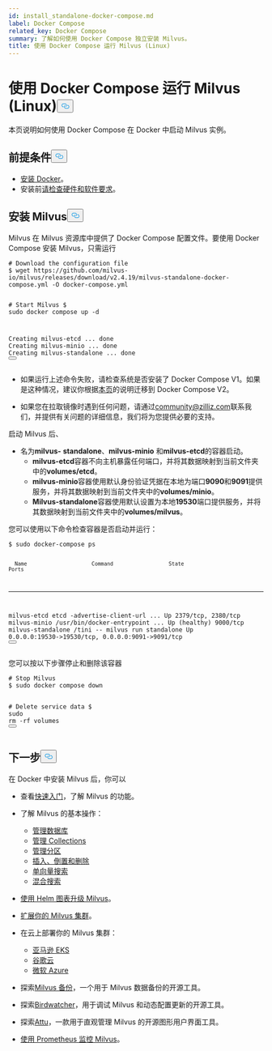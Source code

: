```yaml
---
id: install_standalone-docker-compose.md
label: Docker Compose
related_key: Docker Compose
summary: 了解如何使用 Docker Compose 独立安装 Milvus。
title: 使用 Docker Compose 运行 Milvus (Linux)
---
```

<h1 id="Run-Milvus-with-Docker-Compose-Linux" class="common-anchor-header">使用 Docker Compose 运行 Milvus (Linux)<button data-href="#Run-Milvus-with-Docker-Compose-Linux" class="anchor-icon" translate="no">
      <svg translate="no"
        aria-hidden="true"
        focusable="false"
        height="20"
        version="1.1"
        viewBox="0 0 16 16"
        width="16"
      >
        <path
          fill="#0092E4"
          fill-rule="evenodd"
          d="M4 9h1v1H4c-1.5 0-3-1.69-3-3.5S2.55 3 4 3h4c1.45 0 3 1.69 3 3.5 0 1.41-.91 2.72-2 3.25V8.59c.58-.45 1-1.27 1-2.09C10 5.22 8.98 4 8 4H4c-.98 0-2 1.22-2 2.5S3 9 4 9zm9-3h-1v1h1c1 0 2 1.22 2 2.5S13.98 12 13 12H9c-.98 0-2-1.22-2-2.5 0-.83.42-1.64 1-2.09V6.25c-1.09.53-2 1.84-2 3.25C6 11.31 7.55 13 9 13h4c1.45 0 3-1.69 3-3.5S14.5 6 13 6z"
        ></path>
      </svg>
    </button></h1><p>本页说明如何使用 Docker Compose 在 Docker 中启动 Milvus 实例。</p>
<h2 id="Prerequisites" class="common-anchor-header">前提条件<button data-href="#Prerequisites" class="anchor-icon" translate="no">
      <svg translate="no"
        aria-hidden="true"
        focusable="false"
        height="20"
        version="1.1"
        viewBox="0 0 16 16"
        width="16"
      >
        <path
          fill="#0092E4"
          fill-rule="evenodd"
          d="M4 9h1v1H4c-1.5 0-3-1.69-3-3.5S2.55 3 4 3h4c1.45 0 3 1.69 3 3.5 0 1.41-.91 2.72-2 3.25V8.59c.58-.45 1-1.27 1-2.09C10 5.22 8.98 4 8 4H4c-.98 0-2 1.22-2 2.5S3 9 4 9zm9-3h-1v1h1c1 0 2 1.22 2 2.5S13.98 12 13 12H9c-.98 0-2-1.22-2-2.5 0-.83.42-1.64 1-2.09V6.25c-1.09.53-2 1.84-2 3.25C6 11.31 7.55 13 9 13h4c1.45 0 3-1.69 3-3.5S14.5 6 13 6z"
        ></path>
      </svg>
    </button></h2><ul>
<li><a href="https://docs.docker.com/get-docker/">安装 Docker</a>。</li>
<li>安装前<a href="/docs/zh/prerequisite-docker.md">请检查硬件和软件要求</a>。</li>
</ul>
<h2 id="Install-Milvus" class="common-anchor-header">安装 Milvus<button data-href="#Install-Milvus" class="anchor-icon" translate="no">
      <svg translate="no"
        aria-hidden="true"
        focusable="false"
        height="20"
        version="1.1"
        viewBox="0 0 16 16"
        width="16"
      >
        <path
          fill="#0092E4"
          fill-rule="evenodd"
          d="M4 9h1v1H4c-1.5 0-3-1.69-3-3.5S2.55 3 4 3h4c1.45 0 3 1.69 3 3.5 0 1.41-.91 2.72-2 3.25V8.59c.58-.45 1-1.27 1-2.09C10 5.22 8.98 4 8 4H4c-.98 0-2 1.22-2 2.5S3 9 4 9zm9-3h-1v1h1c1 0 2 1.22 2 2.5S13.98 12 13 12H9c-.98 0-2-1.22-2-2.5 0-.83.42-1.64 1-2.09V6.25c-1.09.53-2 1.84-2 3.25C6 11.31 7.55 13 9 13h4c1.45 0 3-1.69 3-3.5S14.5 6 13 6z"
        ></path>
      </svg>
    </button></h2><p>Milvus 在 Milvus 资源库中提供了 Docker Compose 配置文件。要使用 Docker Compose 安装 Milvus，只需运行</p>
<pre><code translate="no" class="language-shell"><span class="hljs-comment"># Download the configuration file</span>
$ wget https://github.com/milvus-io/milvus/releases/download/v2.4.19/milvus-standalone-docker-compose.yml -O docker-compose.yml

<span class="hljs-comment"># Start Milvus</span>
$ <span class="hljs-built_in">sudo</span> docker compose up -d

Creating milvus-etcd  ... <span class="hljs-keyword">done</span>
Creating milvus-minio ... <span class="hljs-keyword">done</span>
Creating milvus-standalone ... <span class="hljs-keyword">done</span>
<button class="copy-code-btn"></button></code></pre>
<div class="alert note">
<ul>
<li><p>如果运行上述命令失败，请检查系统是否安装了 Docker Compose V1。如果是这种情况，建议你根据<a href="https://docs.docker.com/compose/">本页</a>的说明迁移到 Docker Compose V2。</p></li>
<li><p>如果您在拉取镜像时遇到任何问题，请通过<a href="mailto:community@zilliz.com">community@zilliz.com</a>联系我们，并提供有关问题的详细信息，我们将为您提供必要的支持。</p></li>
</ul>
</div>
<p>启动 Milvus 后、</p>
<ul>
<li>名为<strong>milvus-</strong> <strong>standalone</strong>、<strong>milvus-minio</strong> 和<strong>milvus-etcd</strong>的容器启动。<ul>
<li><strong>milvus-etcd</strong>容器不向主机暴露任何端口，并将其数据映射到当前文件夹中的<strong>volumes/etcd</strong>。</li>
<li><strong>milvus-minio</strong>容器使用默认身份验证凭据在本地为端口<strong>9090</strong>和<strong>9091</strong>提供服务，并将其数据映射到当前文件夹中的<strong>volumes/minio</strong>。</li>
<li><strong>Milvus-standalone</strong>容器使用默认设置为本地<strong>19530</strong>端口提供服务，并将其数据映射到当前文件夹中的<strong>volumes/milvus</strong>。</li>
</ul></li>
</ul>
<p>您可以使用以下命令检查容器是否启动并运行：</p>
<pre><code translate="no" class="language-shell">$ <span class="hljs-built_in">sudo</span> docker-compose ps

      Name                     Command                  State                            Ports
--------------------------------------------------------------------------------------------------------------------
milvus-etcd         etcd -advertise-client-url ...   Up             2379/tcp, 2380/tcp
milvus-minio        /usr/bin/docker-entrypoint ...   Up (healthy)   9000/tcp
milvus-standalone   /tini -- milvus run standalone   Up             0.0.0.0:19530-&gt;19530/tcp, 0.0.0.0:9091-&gt;9091/tcp
<button class="copy-code-btn"></button></code></pre>
<p>您可以按以下步骤停止和删除该容器</p>
<pre><code translate="no" class="language-shell"><span class="hljs-comment"># Stop Milvus</span>
$ <span class="hljs-built_in">sudo</span> docker compose down

<span class="hljs-comment"># Delete service data</span>
$ <span class="hljs-built_in">sudo</span> <span class="hljs-built_in">rm</span> -rf volumes
<button class="copy-code-btn"></button></code></pre>
<h2 id="Whats-next" class="common-anchor-header">下一步<button data-href="#Whats-next" class="anchor-icon" translate="no">
      <svg translate="no"
        aria-hidden="true"
        focusable="false"
        height="20"
        version="1.1"
        viewBox="0 0 16 16"
        width="16"
      >
        <path
          fill="#0092E4"
          fill-rule="evenodd"
          d="M4 9h1v1H4c-1.5 0-3-1.69-3-3.5S2.55 3 4 3h4c1.45 0 3 1.69 3 3.5 0 1.41-.91 2.72-2 3.25V8.59c.58-.45 1-1.27 1-2.09C10 5.22 8.98 4 8 4H4c-.98 0-2 1.22-2 2.5S3 9 4 9zm9-3h-1v1h1c1 0 2 1.22 2 2.5S13.98 12 13 12H9c-.98 0-2-1.22-2-2.5 0-.83.42-1.64 1-2.09V6.25c-1.09.53-2 1.84-2 3.25C6 11.31 7.55 13 9 13h4c1.45 0 3-1.69 3-3.5S14.5 6 13 6z"
        ></path>
      </svg>
    </button></h2><p>在 Docker 中安装 Milvus 后，你可以</p>
<ul>
<li><p>查看<a href="/docs/zh/quickstart.md">快速入门</a>，了解 Milvus 的功能。</p></li>
<li><p>了解 Milvus 的基本操作：</p>
<ul>
<li><a href="/docs/zh/manage_databases.md">管理数据库</a></li>
<li><a href="/docs/zh/manage-collections.md">管理 Collections</a></li>
<li><a href="/docs/zh/manage-partitions.md">管理分区</a></li>
<li><a href="/docs/zh/insert-update-delete.md">插入、倒置和删除</a></li>
<li><a href="/docs/zh/single-vector-search.md">单向量搜索</a></li>
<li><a href="/docs/zh/multi-vector-search.md">混合搜索</a></li>
</ul></li>
<li><p><a href="/docs/zh/upgrade_milvus_cluster-helm.md">使用 Helm 图表升级 Milvus</a>。</p></li>
<li><p><a href="/docs/zh/scaleout.md">扩展你的 Milvus 集群</a>。</p></li>
<li><p>在云上部署你的 Milvus 集群：</p>
<ul>
<li><a href="/docs/zh/eks.md">亚马逊 EKS</a></li>
<li><a href="/docs/zh/gcp.md">谷歌云</a></li>
<li><a href="/docs/zh/azure.md">微软 Azure</a></li>
</ul></li>
<li><p>探索<a href="/docs/zh/milvus_backup_overview.md">Milvus 备份</a>，一个用于 Milvus 数据备份的开源工具。</p></li>
<li><p>探索<a href="/docs/zh/birdwatcher_overview.md">Birdwatcher</a>，用于调试 Milvus 和动态配置更新的开源工具。</p></li>
<li><p>探索<a href="https://github.com/zilliztech/attu">Attu</a>，一款用于直观管理 Milvus 的开源图形用户界面工具。</p></li>
<li><p><a href="/docs/zh/monitor.md">使用 Prometheus 监控 Milvus</a>。</p></li>
</ul>
